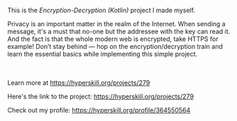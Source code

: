 This is the *Encryption-Decryption (Kotlin)* project I made myself.


<p>Privacy is an important matter in the realm of the Internet. When sending a message, it's a must that no-one but the addressee with the key can read it. And the fact is that the whole modern web is encrypted, take HTTPS for example! Don’t stay behind — hop on the encryption/decryption train and learn the essential basics while implementing this simple project.</p><br/><br/>Learn more at <a href="https://hyperskill.org/projects/279?utm_source=ide&utm_medium=ide&utm_campaign=ide&utm_content=project-card">https://hyperskill.org/projects/279</a>

Here's the link to the project: https://hyperskill.org/projects/279

Check out my profile: https://hyperskill.org/profile/364550564